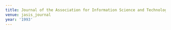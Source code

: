 ```yaml
---
title: Journal of the Association for Information Science and Technology (1993)
venue: jasis_journal
year: '1993'
---
```

